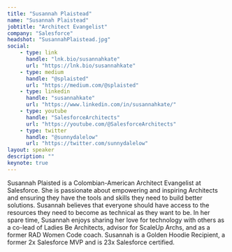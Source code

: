 ```yaml
---
title: "Susannah Plaistead"
name: "Susannah Plaistead"
jobtitle: "Architect Evangelist"
company: "Salesforce"
headshot: "SusannahPlaistead.jpg"
social:
    - type: link
      handle: "lnk.bio/susannahkate"
      url: "https://lnk.bio/susannahkate"
    - type: medium
      handle: "@splaisted"
      url: "https://medium.com/@splaisted"
    - type: linkedin
      handle: "susannahkate"
      url: "https://www.linkedin.com/in/susannahkate/"
    - type: youtube
      handle: "SalesforceArchitects"
      url: "https://youtube.com/@SalesforceArchitects"
    - type: twitter
      handle: "@sunnydalelow"
      url: "https://twitter.com/sunnydalelow"
layout: speaker
description: ""
keynote: true
---
```


Susannah Plaisted is a Colombian-American Architect Evangelist at Salesforce. She is passionate about empowering and inspiring Architects and ensuring they have the tools and skills they need to build better solutions. Susannah believes that everyone should have access to the resources they need to become as technical as they want to be. In her spare time, Susannah enjoys sharing her love for technology with others as a co-lead of Ladies Be Architects, advisor for ScaleUp Archs, and as a former RAD Women Code coach. Susannah is a Golden Hoodie Recipient, a former 2x Salesforce MVP and is 23x Salesforce certified.
